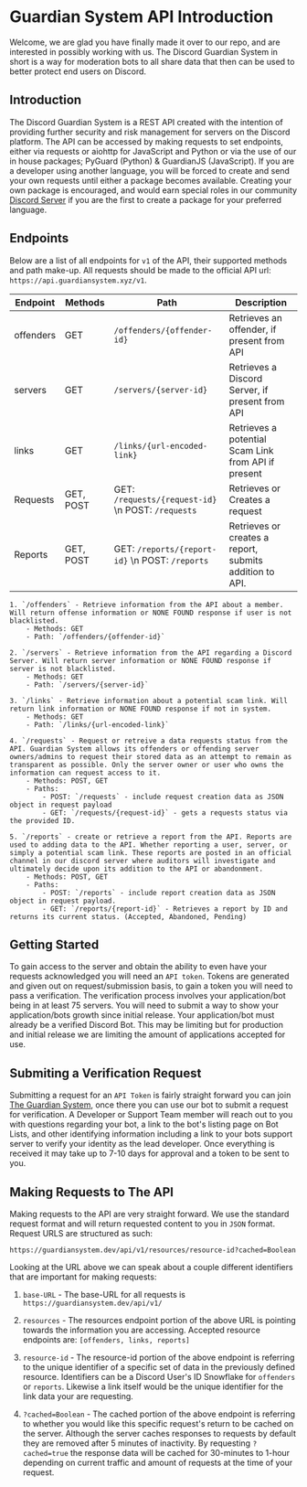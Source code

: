 # Guardian System API Introduction

Welcome, we are glad you have finally made it over to our repo, and are interested in possibly working with us. The Discord Guardian System in short is a way for moderation bots to all share data that then can be used to better protect end users on Discord.

## Introduction

The Discord Guardian System is a REST API created with the intention of providing further security and risk management for servers on the Discord platform. The API can be accessed by making requests to set endpoints, either via requests or aiohttp for JavaScript and Python or via the use of our in house packages; PyGuard (Python) & GuardianJS (JavaScript). If you are a developer using another language, you will be forced to create and send your own requests until either a package becomes available. Creating your own package is encouraged, and would earn special roles in our community [Discord Server](https://dsc.gg/dgsofficial) if you are the first to create a package for your preferred language. 

## Endpoints

Below are a list of all endpoints for `v1` of the API, their supported methods and path make-up. All requests should be made to the official API url: `https://api.guardiansystem.xyz/v1`.
    
| Endpoint | Methods | Path | Description |
| --- | --- | --- | --- |
| offenders | GET | `/offenders/{offender-id}` | Retrieves an offender, if present from API |
| servers | GET | `/servers/{server-id}` | Retrieves a Discord Server, if present from API |
| links | GET | `/links/{url-encoded-link}` | Retrieves a potential Scam Link from API if present | 
| Requests | GET, POST | GET: `/requests/{request-id}` \n POST: `/requests` | Retrieves or Creates a request| 
| Reports | GET, POST | GET: `/reports/{report-id}` \n POST: `/reports` | Retrieves or creates a report, submits addition to API. |

    1. `/offenders` - Retrieve information from the API about a member. Will return offense information or NONE FOUND response if user is not blacklisted. 
        - Methods: GET
        - Path: `/offenders/{offender-id}`
    
    2. `/servers` - Retrieve information from the API regarding a Discord Server. Will return server information or NONE FOUND response if server is not blacklisted.
        - Methods: GET
        - Path: `/servers/{server-id}`
    
    3. `/links` - Retrieve information about a potential scam link. Will return link information or NONE FOUND response if not in system.
        - Methods: GET
        - Path: `/links/{url-encoded-link}`
    
    4. `/requests` - Request or retreive a data requests status from the API. Guardian System allows its offenders or offending server owners/admins to request their stored data as an attempt to remain as transparent as possible. Only the server owner or user who owns the information can request access to it. 
        - Methods: POST, GET
        - Paths:
            - POST: `/requests` - include request creation data as JSON object in request payload
            - GET: `/requests/{request-id}` - gets a requests status via the provided ID.
    
    5. `/reports` - create or retrieve a report from the API. Reports are used to adding data to the API. Whether reporting a user, server, or simply a potential scam link. These reports are posted in an official channel in our discord server where auditors will investigate and ultimately decide upon its addition to the API or abandonment.
        - Methods: POST, GET
        - Paths:
            - POST: `/reports` - include report creation data as JSON object in request payload.
            - GET: `/reports/{report-id}` - Retrieves a report by ID and returns its current status. (Accepted, Abandoned, Pending) 


 ## Getting Started
 
 To gain access to the server and obtain the ability to even have your requests acknowledged you will need an `API token`. Tokens are generated and given out on request/submission basis, to gain a token you will need to pass a verification. The verification process involves your application/bot being in at least 75 servers. You will need to submit a way to show your application/bots growth since initial release. Your application/bot must already be a verified Discord Bot. This may be limiting but for production and initial release we are limiting the amount of applications accepted for use.

## Submiting a Verification Request

Submitting a request for an `API Token` is fairly straight forward you can join [The Guardian System](https://discord.gg/eVUgfYEUaw), once there you can use our bot to submit a request for verification. A Developer or Support Team member will reach out to you with questions regarding your bot, a link to the bot's listing page on Bot Lists, and other identifying information including a link to your bots support server to verify your identity as the lead developer. Once everything is received it may take up to 7-10 days for approval and a token to be sent to you. 

## Making Requests to The API

Making requests to the API are very straight forward. We use the standard request format and will return requested content to you in `JSON` format. Request URLS are structured as such: 

`
https://guardiansystem.dev/api/v1/resources/resource-id?cached=Boolean
`

Looking at the URL above we can speak about a couple different identifiers that are important for making requests:

1. `base-URL` - The base-URL for all requests is `https://guardiansystem.dev/api/v1/`

2. `resources` - The resources endpoint portion of the above URL is pointing towards the information you are accessing. Accepted resource endpoints are: `[offenders, links, reports]`

3. `resource-id` - The resource-id portion of the above endpoint is referring to the unique identifier of a specific set of data in the previously defined resource. Identifiers can be a Discord User's ID Snowflake for `offenders` or `reports`. Likewise a link itself would be the unique identifier for the link data your are requesting. 

4. `?cached=Boolean` - The cached portion of the above endpoint is referring to whether you would like this specific request's return to be cached on the server. Although the server caches responses to requests by default they are removed after 5 minutes of inactivity. By requesting `?cached=true` the response data will be cached for 30-minutes to 1-hour depending on current traffic and amount of requests at the time of your request. 
